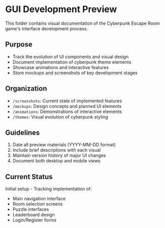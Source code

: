 # GUI Development Preview

This folder contains visual documentation of the Cyberpunk Escape Room game's interface development process.

## Purpose

- Track the evolution of UI components and visual design
- Document implementation of cyberpunk theme elements
- Showcase animations and interactive features
- Store mockups and screenshots of key development stages

## Organization

- `/screenshots`: Current state of implemented features
- `/mockups`: Design concepts and planned UI elements
- `/animations`: Demonstrations of interactive elements
- `/themes`: Visual evolution of cyberpunk styling

## Guidelines

1. Date all preview materials (YYYY-MM-DD format)
2. Include brief descriptions with each visual
3. Maintain version history of major UI changes
4. Document both desktop and mobile views

## Current Status

Initial setup - Tracking implementation of:
- Main navigation interface
- Room selection screens
- Puzzle interfaces
- Leaderboard design
- Login/Register forms